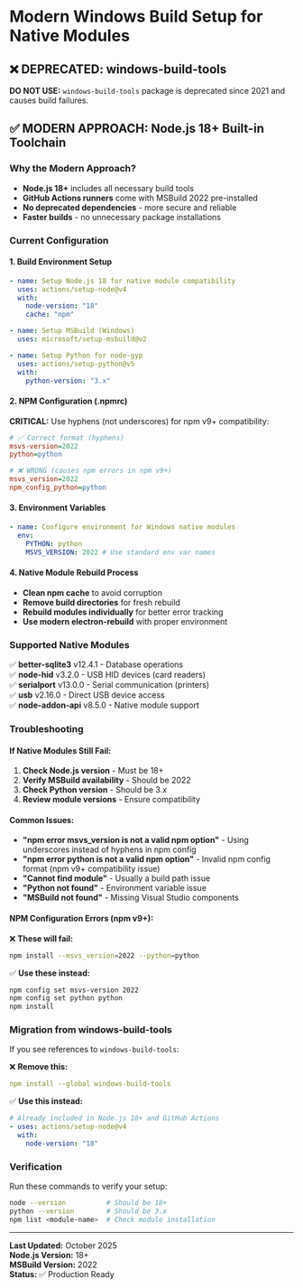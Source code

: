 # Modern Windows Build Setup for Native Modules

## ❌ DEPRECATED: windows-build-tools

**DO NOT USE:** `windows-build-tools` package is deprecated since 2021 and causes build failures.

## ✅ MODERN APPROACH: Node.js 18+ Built-in Toolchain

### Why the Modern Approach?

- **Node.js 18+** includes all necessary build tools
- **GitHub Actions runners** come with MSBuild 2022 pre-installed
- **No deprecated dependencies** - more secure and reliable
- **Faster builds** - no unnecessary package installations

### Current Configuration

#### 1. Build Environment Setup

```yaml
- name: Setup Node.js 18 for native module compatibility
  uses: actions/setup-node@v4
  with:
    node-version: "18"
    cache: "npm"

- name: Setup MSBuild (Windows)
  uses: microsoft/setup-msbuild@v2

- name: Setup Python for node-gyp
  uses: actions/setup-python@v5
  with:
    python-version: "3.x"
```

#### 2. NPM Configuration (.npmrc)

**CRITICAL:** Use hyphens (not underscores) for npm v9+ compatibility:

```ini
# ✅ Correct format (hyphens)
msvs-version=2022
python=python

# ❌ WRONG (causes npm errors in npm v9+)
msvs_version=2022
npm_config_python=python
```

#### 3. Environment Variables

```yaml
- name: Configure environment for Windows native modules
  env:
    PYTHON: python
    MSVS_VERSION: 2022 # Use standard env var names
```

#### 4. Native Module Rebuild Process

- **Clean npm cache** to avoid corruption
- **Remove build directories** for fresh rebuild
- **Rebuild modules individually** for better error tracking
- **Use modern electron-rebuild** with proper environment

### Supported Native Modules

✅ **better-sqlite3** v12.4.1 - Database operations  
✅ **node-hid** v3.2.0 - USB HID devices (card readers)  
✅ **serialport** v13.0.0 - Serial communication (printers)  
✅ **usb** v2.16.0 - Direct USB device access  
✅ **node-addon-api** v8.5.0 - Native module support

### Troubleshooting

#### If Native Modules Still Fail:

1. **Check Node.js version** - Must be 18+
2. **Verify MSBuild availability** - Should be 2022
3. **Check Python version** - Should be 3.x
4. **Review module versions** - Ensure compatibility

#### Common Issues:

- **"npm error msvs_version is not a valid npm option"** - Using underscores instead of hyphens in npm config
- **"npm error python is not a valid npm option"** - Invalid npm config format (npm v9+ compatibility issue)
- **"Cannot find module"** - Usually a build path issue
- **"Python not found"** - Environment variable issue
- **"MSBuild not found"** - Missing Visual Studio components

#### NPM Configuration Errors (npm v9+):

❌ **These will fail:**

```bash
npm install --msvs_version=2022 --python=python
```

✅ **Use these instead:**

```bash
npm config set msvs-version 2022
npm config set python python
npm install
```

### Migration from windows-build-tools

If you see references to `windows-build-tools`:

❌ **Remove this:**

```yaml
npm install --global windows-build-tools
```

✅ **Use this instead:**

```yaml
# Already included in Node.js 18+ and GitHub Actions
- uses: actions/setup-node@v4
  with:
    node-version: "18"
```

### Verification

Run these commands to verify your setup:

```bash
node --version          # Should be 18+
python --version        # Should be 3.x
npm list <module-name>  # Check module installation
```

---

**Last Updated:** October 2025  
**Node.js Version:** 18+  
**MSBuild Version:** 2022  
**Status:** ✅ Production Ready
